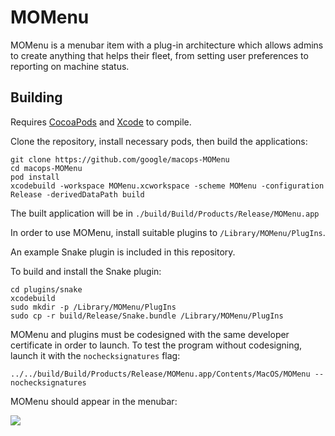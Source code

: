 # MOMenu

MOMenu is a menubar item with a plug-in architecture which allows admins to create anything that helps their fleet, from setting user preferences to reporting on machine status.

## Building

Requires [CocoaPods](https://cocoapods.org/) and [Xcode](https://developer.apple.com/xcode/downloads/) to compile.

Clone the repository, install necessary pods, then build the applications:

```
git clone https://github.com/google/macops-MOMenu
cd macops-MOMenu
pod install
xcodebuild -workspace MOMenu.xcworkspace -scheme MOMenu -configuration Release -derivedDataPath build
```

The built application will be in `./build/Build/Products/Release/MOMenu.app`

In order to use MOMenu, install suitable plugins to `/Library/MOMenu/PlugIns`.

An example Snake plugin is included in this repository.

To build and install the Snake plugin:

```
cd plugins/snake
xcodebuild
sudo mkdir -p /Library/MOMenu/PlugIns
sudo cp -r build/Release/Snake.bundle /Library/MOMenu/PlugIns
```

MOMenu and plugins must be codesigned with the same developer certificate in order to launch. To test the program without codesigning, launch it with the `nochecksignatures` flag:

```
../../build/Build/Products/Release/MOMenu.app/Contents/MacOS/MOMenu --nochecksignatures
```

MOMenu should appear in the menubar:

<img src="https://github.com/verycarefully/macops-MOMenu/raw/master/docs/momenu.png">

